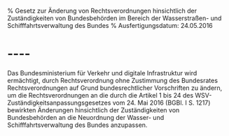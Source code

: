 % Gesetz zur Änderung von Rechtsverordnungen hinsichtlich der Zuständigkeiten von Bundesbehörden im Bereich der Wasserstraßen- und Schifffahrtsverwaltung des Bundes
% Ausfertigungsdatum: 24.05.2016
 
# ----

Das Bundesministerium für Verkehr und digitale Infrastruktur wird ermächtigt, durch Rechtsverordnung ohne Zustimmung des Bundesrates Rechtsverordnungen auf Grund bundesrechtlicher Vorschriften zu ändern, um die Rechtsverordnungen an die durch die Artikel 1 bis 24 des WSV-Zuständigkeitsanpassungsgesetzes vom 24. Mai 2016 (BGBl. I S. 1217) bewirkten Änderungen hinsichtlich der Zuständigkeiten von Bundesbehörden an die Neuordnung der Wasser- und Schifffahrtsverwaltung des Bundes anzupassen.
